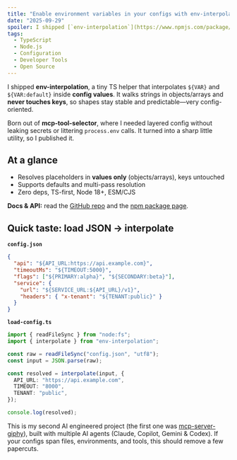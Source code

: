 ```yaml
---
title: "Enable environment variables in your configs with env-interpolation"
date: "2025-09-29"
spoiler: I shipped [`env-interpolation`](https://www.npmjs.com/package/env-interpolation), a tiny TS helper that interpolates `${VAR}` and `${VAR:default}` inside config values. It walks strings in objects/arrays and never touches keys, so shapes stay stable and predictable—very config-oriented.
tags:
  - TypeScript
  - Node.js
  - Configuration
  - Developer Tools
  - Open Source
---
```


I shipped **env-interpolation**, a tiny TS helper that interpolates `${VAR}` and `${VAR:default}` inside **config values**. It walks strings in objects/arrays and **never touches keys**, so shapes stay stable and predictable—very config-oriented.

Born out of **mcp-tool-selector**, where I needed layered config without leaking secrets or littering `process.env` calls. It turned into a sharp little utility, so I published it.

## At a glance

- Resolves placeholders in **values only** (objects/arrays), keys untouched
- Supports defaults and multi-pass resolution
- Zero deps, TS-first, Node 18+, ESM/CJS

**Docs & API:** read the [GitHub repo](https://github.com/magarcia/env-interpolation) and the [npm package page](https://www.npmjs.com/package/env-interpolation).

## Quick taste: load JSON → interpolate

**`config.json`**

```json
{
  "api": "${API_URL:https://api.example.com}",
  "timeoutMs": "${TIMEOUT:5000}",
  "flags": ["${PRIMARY:alpha}", "${SECONDARY:beta}"],
  "service": {
    "url": "${SERVICE_URL:${API_URL}/v1}",
    "headers": { "x-tenant": "${TENANT:public}" }
  }
}
```

**`load-config.ts`**

```ts
import { readFileSync } from "node:fs";
import { interpolate } from "env-interpolation";

const raw = readFileSync("config.json", "utf8");
const input = JSON.parse(raw);

const resolved = interpolate(input, {
  API_URL: "https://api.example.com",
  TIMEOUT: "8000",
  TENANT: "public",
});

console.log(resolved);
```

This is my second AI engineered project (the first one was [mcp-server-giphy](https://github.com/magarcia/mcp-server-giphy)), built with multiple AI agents (Claude, Copilot, Gemini & Codex). If your configs span files, environments, and tools, this should remove a few papercuts.

